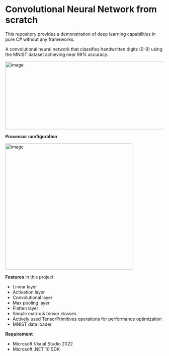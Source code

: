 # Convolutional Neural Network from scratch 

This repository provides a demonstration of deep learning capabilities in pure C# without any frameworks. 

A convolutional neural network that classifies handwritten digits (0-9) using the MNIST dataset achieving near 99% accuracy.

<img width="1040" height="215" alt="image" src="https://github.com/user-attachments/assets/4925dd04-8bf2-46f7-838e-108bd8b172ff" />

**Processor configuration**

<img width="404" height="401" alt="image" src="https://github.com/user-attachments/assets/8d20d970-ca79-4f83-80b9-e7597a9da055" />

**Features**
In this project

- Linear layer
- Activation layer
- Convolutional layer
- Max pooling layer
- Flatten layer
- Simple matrix & tensor classes
- Actively used TensorPrimitives operations for performance optimization
- MNIST data loader

**Requirement**

- Microsoft Visual Studio 2022
- Microsoft .NET 10 SDK 
